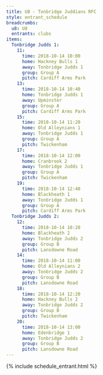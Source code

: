 ```yaml
---
title: U8 - Tonbridge Juddians RFC
style: entrant_schedule
breadcrumbs:
  u8: U8
  entrants: clubs
items:
  Tonbridge Judds 1:
    11:
      time: 2018-10-14 10:00
      home: Hackney Bulls 1
      away: Tonbridge Judds 1
      group: Group A
      pitch: Cardiff Arms Park
    13:
      time: 2018-10-14 10:40
      home: Tonbridge Judds 1
      away: Upminster
      group: Group A
      pitch: Cardiff Arms Park
    15:
      time: 2018-10-14 11:20
      home: Old Alleynians 1
      away: Tonbridge Judds 1
      group: Group A
      pitch: Twickenham
    17:
      time: 2018-10-14 12:00
      home: Cranbrook 2
      away: Tonbridge Judds 1
      group: Group A
      pitch: Twickenham
    19:
      time: 2018-10-14 12:40
      home: Blackheath 1
      away: Tonbridge Judds 1
      group: Group A
      pitch: Cardiff Arms Park
  Tonbridge Judds 2:
    12:
      time: 2018-10-14 10:20
      home: Blackheath 2
      away: Tonbridge Judds 2
      group: Group B
      pitch: Lansdowne Road
    14:
      time: 2018-10-14 11:00
      home: Old Alleynians 2
      away: Tonbridge Judds 2
      group: Group B
      pitch: Lansdowne Road
    18:
      time: 2018-10-14 12:20
      home: Hackney Bulls 2
      away: Tonbridge Judds 2
      group: Group B
      pitch: Twickenham
    20:
      time: 2018-10-14 13:00
      home: Edenbridge 1
      away: Tonbridge Judds 2
      group: Group B
      pitch: Lansdowne Road
---
```


{% include schedule_entrant.html %}
